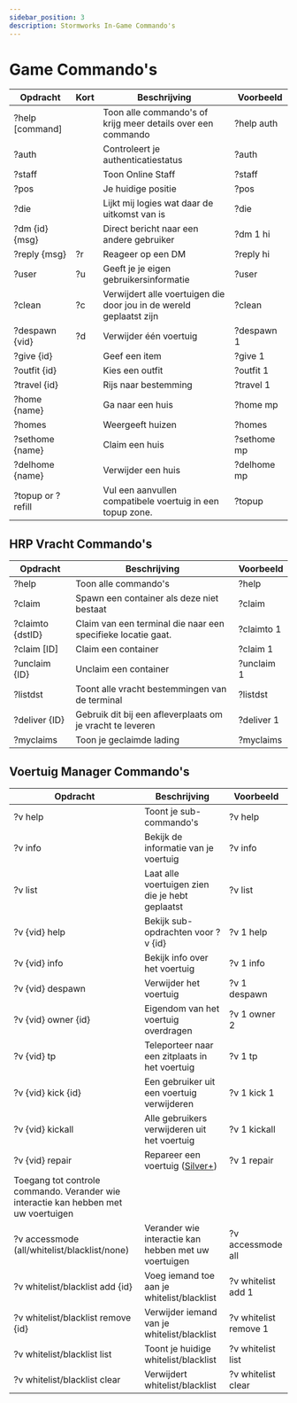```yaml
---
sidebar_position: 3
description: Stormworks In-Game Commando's
---
```



# Game Commando's

| Opdracht          | Kort   | Beschrijving                                                        | &nbsp;Voorbeeld |
| ----------------- | ------ | ------------------------------------------------------------------- | --------------- |
| ?help [command]   | &nbsp; | Toon alle commando's of krijg meer details over een commando        | ?help auth      |
| ?auth             | &nbsp; | Controleert je authenticatiestatus                                  | ?auth           |
| ?staff            | &nbsp; | Toon Online Staff                                                   | ?staff          |
| ?pos              | &nbsp; | Je huidige positie                                                  | ?pos            |
| ?die              | &nbsp; | Lijkt mij logies wat daar de uitkomst van is                        | ?die            |
| ?dm {id} {msg}    | &nbsp; | Direct bericht naar een andere gebruiker                            | ?dm 1 hi        |
| ?reply {msg}      | ?r     | Reageer op een DM                                                   | ?reply hi       |
| ?user             | ?u     | Geeft je je eigen gebruikersinformatie                              | ?user           |
| ?clean            | ?c     | Verwijdert alle voertuigen die door jou in de wereld geplaatst zijn | ?clean          |
| ?despawn {vid}    | ?d     | Verwijder één voertuig                                              | ?despawn 1      |
| ?give {id}        | &nbsp; | Geef een item                                                       | ?give 1         |
| ?outfit {id}      | &nbsp; | Kies een outfit                                                     | ?outfit 1       |
| ?travel {id}      | &nbsp; | Rijs naar bestemming                                                | ?travel 1       |
| ?home {name}      | &nbsp; | Ga naar een huis                                                    | ?home mp        |
| ?homes            | &nbsp; | Weergeeft huizen                                                    | ?homes          |
| ?sethome {name}   | &nbsp; | Claim een huis                                                      | ?sethome mp     |
| ?delhome {name}   | &nbsp; | Verwijder een huis                                                  | ?delhome mp     |
| ?topup or ?refill | &nbsp; | Vul een aanvullen compatibele voertuig in een topup zone.           | ?topup          |

## HRP Vracht Commando's

 | Opdracht         | Beschrijving                                                 | Voorbeeld  |
 | ---------------- | ------------------------------------------------------------ | ---------- |
 | ?help            | Toon alle commando's                                         | ?help      |
 | ?claim           | Spawn een container als deze niet bestaat                    | ?claim     |
 | ?claimto {dstID} | Claim van een terminal die naar een specifieke locatie gaat. | ?claimto 1 |
 | ?claim [ID]      | Claim een container                                          | ?claim 1   |
 | ?unclaim {ID}    | Unclaim een container                                        | ?unclaim 1 |
 | ?listdst         | Toont alle vracht bestemmingen van de terminal               | ?listdst   |
 | ?deliver {ID}    | Gebruik dit bij een afleverplaats om je vracht te leveren    | ?deliver 1 |
 | ?myclaims        | Toon je geclaimde lading                                     | ?myclaims  |


## Voertuig Manager Commando's

| Opdracht                                                                            | Beschrijving                                         | Voorbeeld             |
| ----------------------------------------------------------------------------------- | ---------------------------------------------------- | --------------------- |
| ?v help                                                                             | Toont je sub-commando's                              | ?v help               |
| ?v info                                                                             | Bekijk de informatie van je voertuig                 | ?v info               |
| ?v list                                                                             | Laat alle voertuigen zien die je hebt geplaatst      | ?v list               |
| ?v {vid} help                                                                       | Bekijk sub-opdrachten voor ?v {id}                   | ?v 1 help             |
| ?v {vid} info                                                                       | Bekijk info over het voertuig                        | ?v 1 info             |
| ?v {vid} despawn                                                                    | Verwijder het voertuig                               | ?v 1 despawn          |
| ?v {vid} owner {id}                                                                 | Eigendom van het voertuig overdragen                 | ?v 1 owner 2          |
| ?v {vid} tp                                                                         | Teleporteer naar een zitplaats in het voertuig       | ?v 1 tp               |
| ?v {vid} kick {id}                                                                  | Een gebruiker uit een voertuig verwijderen           | ?v 1 kick 1           |
| ?v {vid} kickall                                                                    | Alle gebruikers verwijderen uit het voertuig         | ?v 1 kickall          |
| ?v {vid} repair                                                                     | Repareer een voertuig (<a href="/supporters#what-perks-are-there">Silver+</a>)    | ?v 1 repair           |
| Toegang tot controle commando. Verander wie interactie kan hebben met uw voertuigen |                                                      |                       |
| ?v accessmode (all/whitelist/blacklist/none)                                        | Verander wie interactie kan hebben met uw voertuigen | ?v accessmode all     |
| ?v whitelist/blacklist add {id}                                                     | Voeg iemand toe aan je whitelist/blacklist           | ?v whitelist add 1    |
| ?v whitelist/blacklist remove {id}                                                  | Verwijder iemand van je whitelist/blacklist          | ?v whitelist remove 1 |
| ?v whitelist/blacklist list                                                         | Toont je huidige whitelist/blacklist                 | ?v whitelist list     |
| ?v whitelist/blacklist clear                                                        | Verwijdert whitelist/blacklist                       | ?v whitelist clear    |




